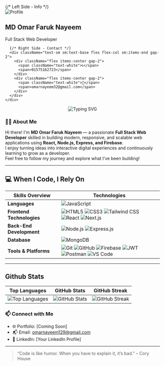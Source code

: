 <div className="bg-[#285d8a] p-6 rounded-xl flex flex-col sm:flex-row items-center justify-between gap-6 w-full max-w-5xl mx-auto text-white font-sans">
      {/* Left Side - Info */}
      <div className="flex items-center gap-4 w-full sm:w-auto">
        <div className="w-24 h-24 rounded-full overflow-hidden border-4 border-white">
          <img
            src="https://via.placeholder.com/150" // Replace with your image URL
            alt="Profile"
            className="w-full h-full object-cover"
          />
        </div>
        <div>
          <h2 className="text-2xl font-bold">MD Omar Faruk Nayeem</h2>
          <p className="text-base text-gray-200">Full Stack Web Developer</p>
        </div>
      </div>

      {/* Right Side - Contact */}
      <div className="text-sm sm:text-base flex flex-col sm:items-end gap-2">
        <div className="flex items-center gap-2">
          <span className="text-white">📞</span>
          <span>01575162723</span>
        </div>
        <div className="flex items-center gap-2">
          <span className="text-white">📧</span>
          <span>omarnayeem32@gmail.com</span>
        </div>
      </div>
    </div>

<p align="center">
  <img src="https://readme-typing-svg.demolab.com?font=Fira+Code&pause=1000&center=true&vCenter=true&width=435&lines=Hi+there;I'm+MD+Omar+Faruk+Nayeem;Full+Stack+Web+Developer;React+%7C+Node+%7C+Express+%7C+MongoDB;Firebase+Auth+%7C+API+Integration;" alt="Typing SVG" />
</p>


### 👨‍💻 About Me

Hi there! I'm **MD Omar Faruk Nayeem** — a passionate **Full Stack Web Developer** skilled in building modern, responsive, and scalable web applications using **React, Node.js, Express, and Firebase**.  
I enjoy turning ideas into interactive digital experiences and continuously learning to grow as a developer.  
Feel free to follow my journey and explore what I’ve been building!

---

## 💻 When I Code, I Rely On

| **Skills Overview**       | **Technologies**                                                                                                                                   |
|---------------------------|-----------------------------------------------------------------------------------------------------------------------------------------------------|
| **Languages**             | ![JavaScript](https://img.shields.io/badge/JavaScript-F7DF1E?logo=javascript&logoColor=black)  |
| **Frontend Technologies**| ![HTML5](https://img.shields.io/badge/HTML5-E34F26?logo=html5&logoColor=white) ![CSS3](https://img.shields.io/badge/CSS3-1572B6?logo=css3&logoColor=white) ![Tailwind CSS](https://img.shields.io/badge/Tailwind_CSS-38B2AC?logo=tailwind-css&logoColor=white) ![React](https://img.shields.io/badge/React-61DAFB?logo=react&logoColor=black) ![Next.js](https://img.shields.io/badge/Next.js-000000?logo=next.js&logoColor=white)  |
| **Back-End Development** | ![Node.js](https://img.shields.io/badge/Node.js-339933?logo=node.js&logoColor=white) ![Express.js](https://img.shields.io/badge/Express.js-000000?logo=express&logoColor=white)  |
| **Database**             | ![MongoDB](https://img.shields.io/badge/MongoDB-47A248?logo=mongodb&logoColor=white)  |
| **Tools & Platforms**    | ![Git](https://img.shields.io/badge/Git-F05032?logo=git&logoColor=white) ![GitHub](https://img.shields.io/badge/GitHub-181717?logo=github&logoColor=white) ![Firebase](https://img.shields.io/badge/Firebase-FFCA28?logo=firebase&logoColor=black) ![JWT](https://img.shields.io/badge/JWT-000000?logo=jsonwebtokens&logoColor=white) ![Postman](https://img.shields.io/badge/Postman-FF6C37?logo=postman&logoColor=white) ![VS Code](https://img.shields.io/badge/VS%20Code-007ACC?logo=visual-studio-code&logoColor=white) |

---



## Github Stats

| Top Languages | GitHub Stats | GitHub Streak |
|:---:|:---:|:---:|
| ![Top Languages](https://github-readme-stats.vercel.app/api/top-langs/?username=SanyFaysal&theme=transparent&hide_border=true&include_all_commits=true&count_private=true&layout=compact) | ![GitHub Stats](https://github-readme-stats.vercel.app/api?username=SanyFaysal&theme=transparent&hide_border=true&include_all_commits=true&count_private=false) | ![GitHub Streak](https://github-readme-streak-stats.herokuapp.com/?user=SanyFaysal&theme=transparent&hide_border=true) |



### 📫 Connect with Me

- 🌐 Portfolio: [Coming Soon]
- 📬 Email: omarnayeem129@gmail.com
- 🔗 LinkedIn: [Your LinkedIn Profile]

---

> “Code is like humor. When you have to explain it, it’s bad.” – Cory House

